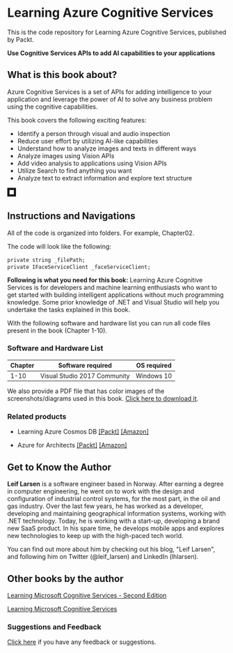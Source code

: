 # Learning Azure Cognitive Services

This is the code repository for Learning Azure Cognitive Services, published by Packt.

**Use Cognitive Services APIs to add AI capabilities to your applications**

## What is this book about?
Azure Cognitive Services is a set of APIs for adding intelligence to your application and leverage the power of AI to solve any business problem using the cognitive capabilities.

This book covers the following exciting features:
* Identify a person through visual and audio inspection 
* Reduce user effort by utilizing AI-like capabilities 
* Understand how to analyze images and texts in different ways 
* Analyze images using Vision APIs 
* Add video analysis to applications using Vision APIs 
* Utilize Search to find anything you want 
* Analyze text to extract information and explore text structure 

<a href="https://www.packtpub.com/?utm_source=github&utm_medium=banner&utm_campaign=GitHubBanner"><img src="https://raw.githubusercontent.com/PacktPublishing/GitHub/master/GitHub.png" 
alt="https://www.packtpub.com/" border="5" /></a>

## Instructions and Navigations
All of the code is organized into folders. For example, Chapter02.

The code will look like the following:
```
private string _filePath;
private IFaceServiceClient _faceServiceClient;
```

**Following is what you need for this book:**
Learning Azure Cognitive Services is for developers and machine learning enthusiasts who want to get started with building intelligent applications without much programming knowledge. Some prior knowledge of .NET and Visual Studio will help you undertake the tasks explained in this book.

With the following software and hardware list you can run all code files present in the book (Chapter 1-10).
### Software and Hardware List
| Chapter | Software required | OS required |
| -------- | ------------------------------------ | ----------------------------------- |
| 1-10 | Visual Studio 2017 Community | Windows 10 |

We also provide a PDF file that has color images of the screenshots/diagrams used in this book. [Click here to download it](https://www.packtpub.com/sites/default/files/downloads/9781789956658_ColorImages.pdf).

### Related products
* Learning Azure Cosmos DB [[Packt]](https://www.packtpub.com/big-data-and-business-intelligence/learning-azure-cosmos-db?utm_source=github&utm_medium=repository&utm_campaign=9781788476171) [[Amazon]](https://www.amazon.com/dp/B0787CH5MK)

* Azure for Architects [[Packt]](https://www.packtpub.com/virtualization-and-cloud/azure-architects?utm_source=github&utm_medium=repository&utm_campaign=9781788397391) [[Amazon]](https://www.amazon.com/dp/1788397398)

## Get to Know the Author
**Leif Larsen**
is a software engineer based in Norway. After earning a degree in computer engineering, he went on to work with the design and configuration of industrial control systems, for the most part, in the oil and gas industry. Over the last few years, he has worked as a developer, developing and maintaining geographical information systems, working with .NET technology. Today, he is working with a start-up, developing a brand new SaaS product. In his spare time, he develops mobile apps and explores new technologies to keep up with the high-paced tech world.

You can find out more about him by checking out his blog, "Leif Larsen", and following him on Twitter (@leif_larsen) and LinkedIn (lhlarsen).

## Other books by the author
[Learning Microsoft Cognitive Services - Second Edition](https://www.packtpub.com/application-development/learning-microsoft-cognitive-services-second-edition?utm_source=github&utm_medium=repository&utm_campaign=9781788623025)

[Learning Microsoft Cognitive Services](https://www.packtpub.com/application-development/learning-microsoft-cognitive-services?utm_source=github&utm_medium=repository&utm_campaign=9781786467843)

### Suggestions and Feedback
[Click here](https://docs.google.com/forms/d/e/1FAIpQLSdy7dATC6QmEL81FIUuymZ0Wy9vH1jHkvpY57OiMeKGqib_Ow/viewform) if you have any feedback or suggestions.


